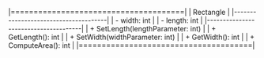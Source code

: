 |======================================|
|               Rectangle              |
|--------------------------------------|
| - width: int                         |
| - length: int                        |
|--------------------------------------|
| + SetLength(lengthParameter: int)    |
| + GetLength(): int                   |
| + SetWidth(widthParameter: int)      |
| + GetWidth(): int                    |
| + ComputeArea(): int                 |
|======================================|
